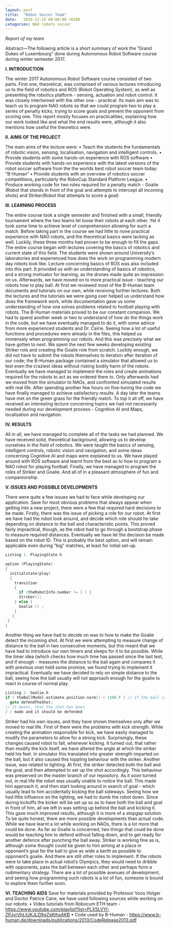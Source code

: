 ```yaml
---
layout: post
title:  "Robot Soccer Team"
date:   2016-12-15 00:00:00 +0100
categories: NAO robots soccer
---
```


*Report of my team*

Abstract—The following article is a short summary of work the ”Grand Dukes of Luxembourg” 
done during Autonomous Robot Software course during winter semester 2017.

**I. INTRODUCTION**

The winter 2017 Autonomous Robot Software course consisted of two parts.
First one, theoretical, was comprised of various lectures introducing us to the field of robotics and ROS (Robot
Operating System), as well as presenting the robotics platform - sensing, actuation and robot control.
It was closely intertwined with the other one - practical. Its main aim was to teach us to program NAO robots so that we
could program two to play a series of penalty kicks, trying to score goals and prevent the opponent from scoring one.
This report mostly focuses on practicalities, explaining how our work looked like and what the end results were, although
it also mentions how useful the theoretics were.

**II. AIMS OF THE PROJECT**

The main aims of the lecture were:
• Teach the students the fundamentals of robotic vision, sensing, localisation, navigation and intelligent controls.
• Provide students with some hands-on experience with ROS software
• Provide students with hands-on experience with the latest versions of the robot soccer software from the 
the worlds best robot soccer team today: ”B-Human”
• Provide students with an overview of robotics soccer competitions, particularly the RoboCup Standard Platform League.
• Produce working code for two roles required for a penalty match - Goalie (Robot that stands in front of the goal
and attempts to intercept all incoming shots) and Striker(Robot that attempts to score a goal)

**III. LEARNING PROCESS**

The entire course took a single semester and finished with a small, friendly tournament where the two teams let loose their
robots at each other. Yet it took some time to achieve level of comprehension allowing for such a match. 
Before taking part in the course
we had little to none practical experience with NAO robots, and the theoretical basics were lacking as well. Luckily, these
three months had proven to be enough to fill the gaps. The entire course began with lectures covering the basics
of robotics and current state of this field. The students were shown around University’s laboratories and experienced how
does the work on programming modern day robots look like. Lecture concerning basics of ROS was also included into this
part. It provided us with an understanding of basics of robotics, and a strong motivator for learning, as the drones 
made quite an impression on us.
Afterwards, we have moved on to more practical issue - teaching our robots how to play ball. At first we reviewed
most of the B-Human team documents and tutorials on our own, while receiving further lectures. Both the lectures and
the tutorials we were going over helped us understand how does the framework work, while documentation gave us some
understanding of how one solves problems related to football playing with robots.
The B-Human materials proved to be our constant companion. 
We had to spend another week or two to understand of how do the things work in the code, but we have eventually
managed to do it, with some advice from more experienced students and Dr. Cairie. Seeing how a lot of useful functions
and procedures were already in the files, this helped us immensely when programming our robots.
And this was precisely what we have gotten to next. We spent the next few weeks developing existing Striker role
and creating the Goalie role from scratch. Luckily enough, we did not have to submit the robots themselves to iteration
after iteration of our code; the B-Human package contained a simulator that allowed us to test even the craziest ideas without
risking bodily harm of the robots.
Eventually we have managed to implement the roles and create animations required for the robots to act as we ordered
them to. Only afterwards had we moved from the simulator to NAOs, and confronted simulated results with real life. 
After spending another few hours on fine-tuning the code we have finally managed to achieve satisfactory results. 
A day later the teams have met on the green grass for the friendly match.
To top it all off, we have received an interesting lecture concerning topics we had not necessarily needed during our
development process - Cognitive AI and Maps, localisation and navigation.

**IV. RESULTS**

All in all, we have managed to complete all of the tasks we had planned. We have received solid, theoretical background, allowing us to develop ourselves in the field of robotics. We were taught the basics of sensing, intelligent controls, robotic vision and navigation, and some ideas concerning Cognitive AI and maps were explained to us.
We have played around with ROS software and learnt from the best as to how to program a NAO robot for playing
football. Finally, we have managed to program the roles of Striker and Goalie. And all of in a pleasant atmosphere of fun and
companionship.

**V. ISSUES AND POSSIBLE DEVELOPMENTS**

There were quite a few issues we had to face while developing our application. Save for most obvious problems
that always appear when getting into a new project, there were a few that required hard decisions to be made.
Firstly, there was the issue of picking a role for our robot. At first we have had the robot look around, and decide which
role should he take depending on distance to the ball and characteristic points. This proved fairly impractical, though,
as the robot had to go through a bootstrap phase to measure required distances. Eventually we have let the decision be
made based on the robot ID. This is probably the best option, and will remain applicable even during ”big” matches, at least
for initial set-up.

```C
Listing 1. PlayingState.h

option (PlayingState)
{
  initialstate(play)
  {
    transition
    {
      if (theRobotInfo.number != 1 ) {
      Striker();
    } else {
      Goalie () ;
    }
   }
 }
}
```

Another thing we have had to decide on was to how to make the Goalie detect the incoming shot. At first we were
attempting to measure change of distance to the ball in two consecutive moments, but this meant that we have had to
introduce our own timers and sleeps for it to be possible. While the timer idea (which checks how much time has passed since
the last test, and if enough - measures the distance to the ball again and compares it with previous one) held some promise,
we found trying to implement it impractical. Eventually we have decided to rely on simple distance to the ball, seeing
how the ball usually will not approach enough for the goalie to react in course of normal play.
```C
Listing 2. Goalie.h
if ( theBallModel.estimate.position.norm() < 1100.f ) // If the ball is close enough
  goto defendTheShot;
// It means, that the shot has been
/ / made and it should be defended
```
Striker had his own issues, and they have shown themselves only after we moved to real life.
First of them were the problems with kick strength. While creating the animation responsible for kick, we have easily
managed to modify the parameters to allow for a strong kick. Surprisingly, these changes caused robot to fall, whenever
kicking. It turned out, that rather than modify the kick itself, we have altered the angle at which the striker held his feet. In simulator this translated into greater strength imparted on the ball, but it also caused this toppling behaviour with the striker. Another issue, was related to lighting. At first, the striker detected both the ball and the goal, and then attempted to set up the shot accordingly. This behaviour was preserved on the master branch of our repository. As it soon turned out, in real life the robot was usually unable to notice the ball. This made him approach it, and then start looking around in search of goal - which usually lead to him accidentally kicking the ball sideways.
Seeing how we had little influence on the lighting, we had to dumb the robot down. Since during kickoffs the kicker will
be set up so as to have both the ball and goal in front of him, all we left in was setting up behind the ball and kicking it.
This gave much improved results, although it is more of a stopgap solution. To be quite honest, there are more possible developments than actual code. While we have learnt a lot while working on NAOs, there is a lot more that could be done.
As far as Goalie is concerned, two things that could be done would be teaching him to defend without falling down, and to
get ready for another defence after punching the ball away. Striker is working fine as is, although some thought could
be given to him aiming at a place in opponent’s goal for the ball to give as wide a berth as possible to opponent’s goalie.
And there are still other roles to implement. If the robots were to take place in actual robot’s Olympics, they would need
to dribble with opponents, pass the ball between each other and perhaps form a rudimentary strategy. There are a lot of possible avenues of development, and seeing how programming such robots is a lot of fun, someone is bound to explore them further soon.

**VI. TEACHING AIDS**
Save for materials provided by Professor Voos Holger and Doctor Patrice Caire, we have used following sources while
working on our robots:
• Video tutorials from Robocum ETH team - https://www.youtube.com/playlist?list=PLX5LVYI-ZPJvrVhLjUKJLD9gZsKthsAKB
• Code used by B-Human - https://www.b-human.de/downloads/publications/2013/CodeRelease2013.pdf
